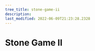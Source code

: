 ```yaml
---
tree_title: stone-game-ii
description: 
last_modified: 2022-06-09T21:23:28.2328
---
```


# Stone Game II
